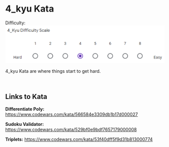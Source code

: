 # 4_kyu Kata

Difficulty: ![4_kyu_difficulty_diagram](4_kyu.PNG?raw=true)

4_kyu Kata are where things start to get hard.

<BR>

## Links to Kata

**Differentiate Poly:** https://www.codewars.com/kata/566584e3309db1b17d000027

**Sudoku Validator:** https://www.codewars.com/kata/529bf0e9bdf7657179000008

**Triplets:** https://www.codewars.com/kata/53f40dff5f9d31b813000774